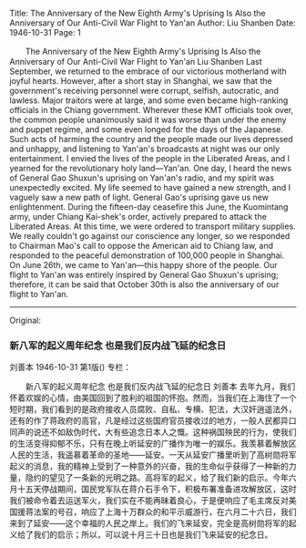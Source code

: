 Title: The Anniversary of the New Eighth Army's Uprising Is Also the Anniversary of Our Anti-Civil War Flight to Yan'an
Author: Liu Shanben
Date: 1946-10-31
Page: 1

　　The Anniversary of the New Eighth Army's Uprising
    Is Also the Anniversary of Our Anti-Civil War Flight to Yan'an
    Liu Shanben
    Last September, we returned to the embrace of our victorious motherland with joyful hearts. However, after a short stay in Shanghai, we saw that the government's receiving personnel were corrupt, selfish, autocratic, and lawless. Major traitors were at large, and some even became high-ranking officials in the Chiang government. Wherever these KMT officials took over, the common people unanimously said it was worse than under the enemy and puppet regime, and some even longed for the days of the Japanese. Such acts of harming the country and the people made our lives depressed and unhappy, and listening to Yan'an's broadcasts at night was our only entertainment. I envied the lives of the people in the Liberated Areas, and I yearned for the revolutionary holy land—Yan'an. One day, I heard the news of General Gao Shuxun's uprising on Yan'an's radio, and my spirit was unexpectedly excited. My life seemed to have gained a new strength, and I vaguely saw a new path of light. General Gao's uprising gave us new enlightenment. During the fifteen-day ceasefire this June, the Kuomintang army, under Chiang Kai-shek's order, actively prepared to attack the Liberated Areas. At this time, we were ordered to transport military supplies. We really couldn't go against our conscience any longer, so we responded to Chairman Mao's call to oppose the American aid to Chiang law, and responded to the peaceful demonstration of 100,000 people in Shanghai. On June 26th, we came to Yan'an—this happy shore of the people. Our flight to Yan'an was entirely inspired by General Gao Shuxun's uprising; therefore, it can be said that October 30th is also the anniversary of our flight to Yan'an.



<hr /> 

Original: 


### 新八军的起义周年纪念  也是我们反内战飞延的纪念日
刘善本
1946-10-31
第1版()
专栏：

　　新八军的起义周年纪念
    也是我们反内战飞延的纪念日
    刘善本
    去年九月，我们怀着欢娱的心情，由美国回到了胜利的祖国的怀抱。然而，当我们在上海住了一个短时期，我们看到的是政府接收人员腐败、自私、专横、犯法，大汉奸逍遥法外，还有的作了蒋政府的高官，凡是经过这些国府官员接收过的地方，一般人民都异口同声的说还不如敌伪时代，大有些追念日本人之慨。这种祸国殃民的行为，使我们的生活变得抑郁不乐，只有在晚上听延安的广播作为唯一的娱乐。我羡慕着解放区人民的生活，我遥慕着革命的圣地——延安。一天从延安广播里听到了高树勋将军起义的消息，我的精神上受到了一种意外的兴奋，我的生命似乎获得了一种新的力量，隐约的望见了一条新的光明之路。高将军的起义，给了我们新的启示。今年六月十五天停战期间，国民党军队在蒋介石手令下，积极布署准备进攻解放区，这时我们被命令着去运送军火，我们实在不能再昧着良心，于是便响应了毛主席反对美国援蒋法案的号召，响应了上海十万群众的和平示威游行，在六月二十六日，我们来到了延安——这个幸福的人民之岸上。我们的飞来延安，完全是高树勋将军的起义给了我们的启示；所以，可以说十月三十日也是我们飞来延安的纪念日。
